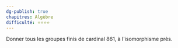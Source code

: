 ```yaml
---
dg-publish: true
chapitres: Algèbre 
difficulté: ⭐⭐⭐⭐
---
```


Donner tous les groupes finis de cardinal $861$, à l'isomorphisme près.